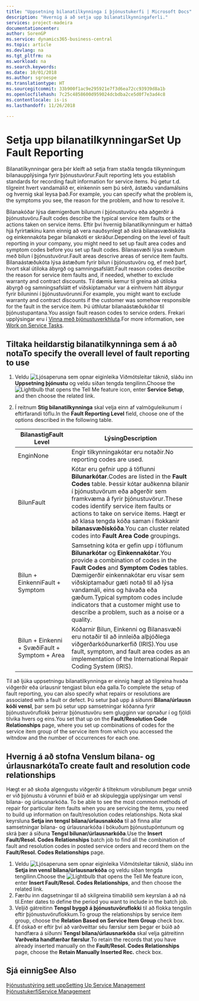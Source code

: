 ```yaml
---
title: "Uppsetning bilanatilkynninga í þjónustukerfi | Microsoft Docs"
description: "Hvernig á að setja upp bilanatilkynningaferli."
services: project-madeira
documentationcenter: 
author: SorenGP
ms.service: dynamics365-business-central
ms.topic: article
ms.devlang: na
ms.tgt_pltfrm: na
ms.workload: na
ms.search.keywords: 
ms.date: 10/01/2018
ms.author: sgroespe
ms.translationtype: HT
ms.sourcegitcommit: 33b900f1ac9e295921e7f3d6ea72cc93939d8a1b
ms.openlocfilehash: 7c25c4858600d959024dcbdba2ce5d0f7e3ad4c8
ms.contentlocale: is-is
ms.lasthandoff: 11/26/2018

---
```


# <a name="set-up-fault-reporting"></a><span data-ttu-id="a1960-103">Setja upp bilanatilkynningar</span><span class="sxs-lookup"><span data-stu-id="a1960-103">Set Up Fault Reporting</span></span>
<span data-ttu-id="a1960-104">Bilanatilkynningar gera þér kleift að setja fram staðla tengda tilkynningum bilanaupplýsinga fyrir þjónustuvörur.</span><span class="sxs-lookup"><span data-stu-id="a1960-104">Fault reporting lets you establish standards for recording fault information for service items.</span></span> <span data-ttu-id="a1960-105">Þú getur t.d. tilgreint hvert vandamálið er, einkennin sem þú sérð, ástæðu vandamálsins og hvernig skal leysa það.</span><span class="sxs-lookup"><span data-stu-id="a1960-105">For example, you can specify what the problem is, the symptoms you see, the reason for the problem, and how to resolve it.</span></span>  

<span data-ttu-id="a1960-106">Bilanakóðar lýsa dæmigerðum bilunum í þjónustuvöru eða aðgerðir á þjónustuvöru.</span><span class="sxs-lookup"><span data-stu-id="a1960-106">Fault codes describe the typical service item faults or the actions taken on service items.</span></span> <span data-ttu-id="a1960-107">Eftir því hvernig bilanatilkynningum er háttað hjá fyrirtækinu kann einnig að vera nauðsynlegt að skrá bilanasvæðiskóta og einkennakóta þegar bilanakóti er skráður.</span><span class="sxs-lookup"><span data-stu-id="a1960-107">Depending on the level of fault reporting in your company, you might need to set up fault area codes and symptom codes before you set up fault codes.</span></span> <span data-ttu-id="a1960-108">Bilanasvæði lýsa svæðum með bilun í þjónustuvörur.</span><span class="sxs-lookup"><span data-stu-id="a1960-108">Fault areas descrive areas of service item faults.</span></span> <span data-ttu-id="a1960-109">Bilanaástæðukóta lýsa ástæðum fyrir bilun í þjónustuvöru og, ef með þarf, hvort skal útiloka ábyrgð og samningsafslátt.</span><span class="sxs-lookup"><span data-stu-id="a1960-109">Fault reason codes describe the reason for service item faults and, if needed, whether to exclude warranty and contract discounts.</span></span> <span data-ttu-id="a1960-110">Til dæmis kemur til greina að útiloka ábyrgð og samningsafslátt ef viðskiptamaður var á einhvern hátt ábyrgur fyrir biluninni í þjónustuvörunni.</span><span class="sxs-lookup"><span data-stu-id="a1960-110">For example, you might want to exclude warranty and contract discounts if the customer was somehow responsible for the fault in the service item.</span></span> <span data-ttu-id="a1960-111">Þú úthlutar bilanaástæðukóðar til þjónustupantana.</span><span class="sxs-lookup"><span data-stu-id="a1960-111">You assign fault reason codes to service orders.</span></span> <span data-ttu-id="a1960-112">Frekari upplýsingar eru í [Vinna með þjónustuverkhluta](service-how-to-work-on-service-tasks.md).</span><span class="sxs-lookup"><span data-stu-id="a1960-112">For more information, see [Work on Service Tasks](service-how-to-work-on-service-tasks.md).</span></span>  

## <a name="to-specify-the-overall-level-of-fault-reporting-to-use"></a><span data-ttu-id="a1960-113">Tiltaka heildarstig bilanatilkynninga sem á að nota</span><span class="sxs-lookup"><span data-stu-id="a1960-113">To specify the overall level of fault reporting to use</span></span>
1. <span data-ttu-id="a1960-114">Veldu ![Ljósaperuna sem opnar eiginleika Viðmótsleitar](media/ui-search/search_small.png "Segðu mér hvað þú vilt gera") táknið, sláðu inn **Uppsetning þjónustu** og veldu síðan tengda tengilinn.</span><span class="sxs-lookup"><span data-stu-id="a1960-114">Choose the ![Lightbulb that opens the Tell Me feature](media/ui-search/search_small.png "Tell me what you want to do") icon, enter **Service Setup**, and then choose the related link.</span></span>
2. <span data-ttu-id="a1960-115">Í reitnum **Stig bilanatilkynninga** skal velja einn af valmöguleikunum í eftirfarandi töflu.</span><span class="sxs-lookup"><span data-stu-id="a1960-115">In the **Fault Reporting Level** field, choose one of the options described in the following table.</span></span>  

    |<span data-ttu-id="a1960-116">**Bilanastig**</span><span class="sxs-lookup"><span data-stu-id="a1960-116">**Fault Level**</span></span>|<span data-ttu-id="a1960-117">**Lýsing**</span><span class="sxs-lookup"><span data-stu-id="a1960-117">**Description**</span></span>|  
    |------------|-------------|  
    |<span data-ttu-id="a1960-118">Engin</span><span class="sxs-lookup"><span data-stu-id="a1960-118">None</span></span> | <span data-ttu-id="a1960-119">Engir tilkynningakótar eru notaðir.</span><span class="sxs-lookup"><span data-stu-id="a1960-119">No reporting codes are used.</span></span>|  
    |<span data-ttu-id="a1960-120">Bilun</span><span class="sxs-lookup"><span data-stu-id="a1960-120">Fault</span></span> | <span data-ttu-id="a1960-121">Kótar eru gefnir upp á töflunni **Bilunarkótar**.</span><span class="sxs-lookup"><span data-stu-id="a1960-121">Codes are listed in the **Fault Codes** table.</span></span> <span data-ttu-id="a1960-122">Þessir kótar auðkenna bilanir í þjónustuvörum eða aðgerðir sem framkvæma á fyrir þjónustuvörur.</span><span class="sxs-lookup"><span data-stu-id="a1960-122">These codes identify service item faults or actions to take on service items.</span></span> <span data-ttu-id="a1960-123">Hægt er að klasa tengda kóða saman í flokkanir **bilanasvæðiskóða**.</span><span class="sxs-lookup"><span data-stu-id="a1960-123">You can cluster related codes into **Fault Area Code** groupings.</span></span>|  
    |<span data-ttu-id="a1960-124">Bilun + Einkenni</span><span class="sxs-lookup"><span data-stu-id="a1960-124">Fault + Symptom</span></span> | <span data-ttu-id="a1960-125">Samsetning kóta er gefin upp í töflunum **Bilunarkótar** og **Einkennakótar**.</span><span class="sxs-lookup"><span data-stu-id="a1960-125">You provide a combination of codes in the **Fault Codes** and **Symptom Codes** tables.</span></span> <span data-ttu-id="a1960-126">Dæmigerðir einkennakótar eru vísar sem viðskiptamaður gæti notað til að lýsa vandamáli, eins og hávaða eða gæðum.</span><span class="sxs-lookup"><span data-stu-id="a1960-126">Typical symptom codes include indicators that a customer might use to describe a problem, such as a noise or a quality.</span></span>|  
    |<span data-ttu-id="a1960-127">Bilun + Einkenni + Svæði</span><span class="sxs-lookup"><span data-stu-id="a1960-127">Fault + Symptom + Area</span></span> | <span data-ttu-id="a1960-128">Kóðarnir Bilun, Einkenni og Bilanasvæði eru notaðir til að innleiða alþjóðlega viðgerðarkóðunarkerfið (IRIS).</span><span class="sxs-lookup"><span data-stu-id="a1960-128">You use fault, symptom, and fault area codes as an implementation of the International Repair Coding System (IRIS).</span></span>|  

<span data-ttu-id="a1960-129">Til að ljúka uppsetningu bilanatilkynninga er einnig hægt að tilgreina hvaða viðgerðir eða úrlausnir tengjast bilun eða galla.</span><span class="sxs-lookup"><span data-stu-id="a1960-129">To complete the setup of fault reporting, you can also specify what repairs or resolutions are associated with a fault or defect.</span></span> <span data-ttu-id="a1960-130">Þú setur það upp á síðunni **Bilana/úrlausn kóði vensl**, þar sem þú setur upp samsetningar kóðanna fyrir þjónustuvöruflokk þeirrar þjónustuvöru sem glugginn var opnaður í og fjöldi tilvika hvers og eins.</span><span class="sxs-lookup"><span data-stu-id="a1960-130">You set that up on the **Fault/Resolution Code Relationships** page, where you set up combinations of codes for the service item group of the service item from which you accessed the witndow and the number of occurrences for each one.</span></span>

## <a name="to-create-fault-and-resolution-code-relationships"></a><span data-ttu-id="a1960-131">Hvernig á að stofna Venslum bilana- og úrlausnarkóta</span><span class="sxs-lookup"><span data-stu-id="a1960-131">To create fault and resolution code relationships</span></span>
<span data-ttu-id="a1960-132"><!--this needs to go in a working with topic--> Hægt er að skoða algengustu viðgerðir á tilteknum vörubilunum þegar unnið er við þjónustu á vörunni ef búið er að skipuleggja upplýsingar um vensl bilana- og úrlausnarkóða.</span><span class="sxs-lookup"><span data-stu-id="a1960-132"><!--this needs to go in a working with topic--> To be able to see the most common methods of repair for particular item faults when you are servicing the items, you need to build up information on fault/resolution codes relationships.</span></span> <span data-ttu-id="a1960-133">Nota skal keyrsluna **Setja inn tengsl bilana/úrlausnakóða** til að finna allar samsetningar bilana- og úrlausnarkóða í bókuðum þjónustupöntunum og skrá þær á síðuna **Tengsl bilunar/úrlausnarkóða**.</span><span class="sxs-lookup"><span data-stu-id="a1960-133">Use the **Insert Fault/Resol. Codes Relationships** batch job to find all the combination of fault and resolution codes in posted service orders and record them on the **Fault/Resol. Codes Relationships** page.</span></span>

1. <span data-ttu-id="a1960-134">Veldu ![Ljósaperuna sem opnar eiginleika Viðmótsleitar](media/ui-search/search_small.png "Segðu mér hvað þú vilt gera") táknið, sláðu inn **Setja inn vensl bilana/úrlausnarkóða** og veldu síðan tengda tengilinn.</span><span class="sxs-lookup"><span data-stu-id="a1960-134">Choose the ![Lightbulb that opens the Tell Me feature](media/ui-search/search_small.png "Tell me what you want to do") icon, enter **Insert Fault/Resol. Codes Relationships**, and then choose the related link.</span></span>  
2. <span data-ttu-id="a1960-135">Færðu inn dagsetningar til að skilgreina tímabilið sem keyrslan á að ná til.</span><span class="sxs-lookup"><span data-stu-id="a1960-135">Enter dates to define the period you want to include in the batch job.</span></span>  
3. <span data-ttu-id="a1960-136">Veljið gátreitinn **Tengsl byggð á þjónustuvöruflokki** til að flokka tengslin eftir þjónustuvöruflokkum.</span><span class="sxs-lookup"><span data-stu-id="a1960-136">To group the relationships by service item group, choose the **Relation Based on Service Item Group** check box.</span></span>  
4. <span data-ttu-id="a1960-137">Ef óskað er eftir því að varðveittar séu færslur sem þegar er búið að handfæra á síðunni **Tengsl bilana/úrlausnarkóða** skal velja gátreitinn **Varðveita handfærðar færslur**.</span><span class="sxs-lookup"><span data-stu-id="a1960-137">To retain the records that you have already inserted manually on the **Fault/Resol. Codes Relationships** page, choose the **Retain Manually Inserted Rec.** check box.</span></span>  

## <a name="see-also"></a><span data-ttu-id="a1960-138">Sjá einnig</span><span class="sxs-lookup"><span data-stu-id="a1960-138">See Also</span></span>
[<span data-ttu-id="a1960-139">Þjónustustýring sett upp</span><span class="sxs-lookup"><span data-stu-id="a1960-139">Setting Up Service Management</span></span>](service-setup-service.md)  
[<span data-ttu-id="a1960-140">Þjónustukerfi</span><span class="sxs-lookup"><span data-stu-id="a1960-140">Service Management</span></span>](service-service.md)  

